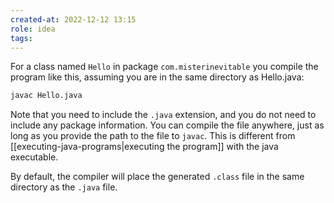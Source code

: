 ```yaml
---
created-at: 2022-12-12 13:15
role: idea
tags: 
---
```


For a class named `Hello` in package `com.misterinevitable` you compile the program like this, assuming you are in the same directory as Hello.java:

```sh
javac Hello.java
```

Note that you need to include the `.java` extension, and you do not need to include any package information. You can compile the file anywhere, just as long as you provide the path to the file to `javac`. This is different from [[executing-java-programs|executing the program]] with the java executable.

By default, the compiler will place the generated `.class` file in the same directory as the `.java` file.

